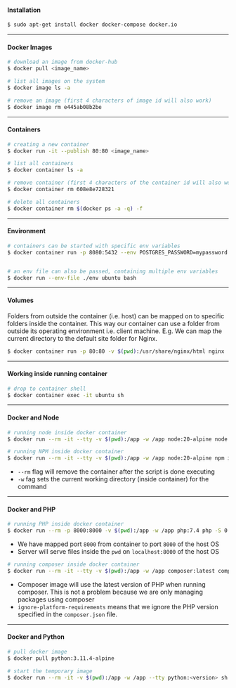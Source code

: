 #### Installation

```bash
$ sudo apt-get install docker docker-compose docker.io
```

---

#### Docker Images

```bash
# download an image from docker-hub
$ docker pull <image_name>

# list all images on the system
$ docker image ls -a

# remove an image (first 4 characters of image id will also work)
$ docker image rm e445ab08b2be
```

---

#### Containers

```bash
# creating a new container
$ docker run -it --publish 80:80 <image_name>

# list all containers 
$ docker container ls -a

# remove container (first 4 characters of the container id will also work)
$ docker container rm 608e8e728321 

# delete all containers
$ docker container rm $(docker ps -a -q) -f
```

---

#### Environment

```bash
# containers can be started with specific env variables
$ docker container run -p 8080:5432 --env POSTGRES_PASSWORD=mypassword --name postgres postgres


# an env file can also be passed, containing multiple env variables
$ docker run --env-file ./env ubuntu bash
```

---

#### Volumes
Folders from outside the container (i.e. host) can be mapped on to specific folders inside the container. This way our container can use a folder from outside its operating environment i.e. client machine. E.g. We can map the current directory to the default site folder for Nginx.

```bash
$ docker container run -p 80:80 -v $(pwd):/usr/share/nginx/html nginx
```


---

#### Working inside running container

```bash
# drop to container shell
$ docker container exec -it ubuntu sh
```


---

#### Docker and Node

```bash
# running node inside docker container
$ docker run --rm -it --tty -v $(pwd):/app -w /app node:20-alpine node main.mjs

# running NPM inside docker container 
$ docker run --rm -it --tty -v $(pwd):/app -w /app node:20-alpine npm install
```

- `--rm` flag will remove the container after the script is done executing
- `-w` fag sets the current working directory (inside container) for the command


---

#### Docker and PHP

```bash
# running PHP inside docker container
$ docker run --rm -p 8000:8000 -v $(pwd):/app -w /app php:7.4 php -S 0.0.0.0:8000
```

- We have mapped port `8000` from container to port `8000` of the host OS
- Server will serve files inside the `pwd` on `localhost:8000` of the host OS

```bash
# running composer inside docker container 
$ docker run --rm -it --tty -v $(pwd):/app -w /app composer:latest composer --ignore-platform-reqs install
```

- Composer image will use the latest version of PHP when running composer. This is not a problem because we are only managing packages using composer 
- `ignore-platform-requirements` means that we ignore the PHP version specified in the `composer.json` file.


---

#### Docker and Python

```bash
# pull docker image
$ docker pull python:3.11.4-alpine

# start the temporary image
$ docker run --rm -it -v $(pwd):/app -w /app --tty python:<version> sh
```